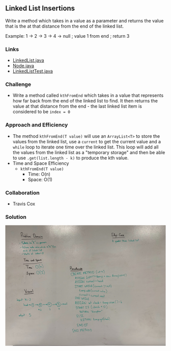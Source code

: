 ## Linked List Insertions
Write a method which takes in a value as a parameter and returns the value that is the at that distance from the end of the linked list. 

Example: 1 -> 2 -> 3 -> 4 -> null ; value 1 from end ; return 3 


### Links
* [LinkedList.java](../code401challenges/src/main/java/linkedList/LinkedList.java) 
* [Node.java](../code401challenges/src/main/java/linkedList/Node.java)
* [LinkedListTest.java](../code401challenges/src/test/java/linkedList/LinkedListTest.java)

### Challenge
* Write a method called `kthFromEnd` which takes in a value that represents how far back from the end of the linked list to find. It then returns the value at that distance from the end - the last linked list item is considered to be `index = 0`

### Approach and Efficiency
* The method `kthFromEnd(T value)` will use an `ArrayList<T>` to store the values from the linked list, use a `current` to get the current value and a `while` loop to iterate one time over the linked list. This loop will add all the values from the linked list as a "temporary storage" and then be able to use `.get(list.length - k)` to produce the kth value.
* Time and Space Efficiency
  * `kthFromEnd(T value)`
    * Time: O(n)
    * Space: O(1)

### Collaboration
* Travis Cox

### Solution
![append](../assets/linked-list-kth-value.jpg)
